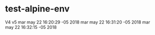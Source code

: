 # test-alpine-env
V4
v5
mar may 22 16:20:29 -05 2018
mar may 22 16:31:20 -05 2018
mar may 22 16:32:15 -05 2018
